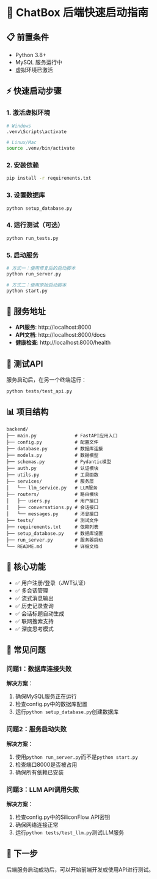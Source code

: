 # 🚀 ChatBox 后端快速启动指南

## 📋 前置条件
- Python 3.8+
- MySQL 服务运行中
- 虚拟环境已激活

## ⚡ 快速启动步骤

### 1. 激活虚拟环境
```bash
# Windows
.venv\Scripts\activate

# Linux/Mac
source .venv/bin/activate
```

### 2. 安装依赖
```bash
pip install -r requirements.txt
```

### 3. 设置数据库
```bash
python setup_database.py
```

### 4. 运行测试（可选）
```bash
python run_tests.py
```

### 5. 启动服务
```bash
# 方式一：使用修复后的启动脚本
python run_server.py

# 方式二：使用原始启动脚本
python start.py
```

## 🔧 服务地址
- **API服务**: http://localhost:8000
- **API文档**: http://localhost:8000/docs
- **健康检查**: http://localhost:8000/health

## 🧪 测试API
服务启动后，在另一个终端运行：
```bash
python tests/test_api.py
```

## 📊 项目结构
```
backend/
├── main.py              # FastAPI应用入口
├── config.py            # 配置文件
├── database.py          # 数据库连接
├── models.py            # 数据模型
├── schemas.py           # Pydantic模型
├── auth.py              # 认证模块
├── utils.py             # 工具函数
├── services/            # 服务层
│   └── llm_service.py   # LLM服务
├── routers/             # 路由模块
│   ├── users.py         # 用户接口
│   ├── conversations.py # 会话接口
│   └── messages.py      # 消息接口
├── tests/               # 测试文件
├── requirements.txt     # 依赖列表
├── setup_database.py    # 数据库设置
├── run_server.py        # 服务器启动
└── README.md            # 详细文档
```

## 🎯 核心功能
- ✅ 用户注册/登录（JWT认证）
- ✅ 多会话管理
- ✅ 流式消息输出
- ✅ 历史记录查询
- ✅ 会话标题自动生成
- ✅ 联网搜索支持
- ✅ 深度思考模式

## 🐛 常见问题

### 问题1：数据库连接失败
**解决方案**：
1. 确保MySQL服务正在运行
2. 检查config.py中的数据库配置
3. 运行`python setup_database.py`创建数据库

### 问题2：服务启动失败
**解决方案**：
1. 使用`python run_server.py`而不是`python start.py`
2. 检查端口8000是否被占用
3. 确保所有依赖已安装

### 问题3：LLM API调用失败
**解决方案**：
1. 检查config.py中的SiliconFlow API密钥
2. 确保网络连接正常
3. 运行`python tests/test_llm.py`测试LLM服务

## 📝 下一步
后端服务启动成功后，可以开始前端开发或使用API进行测试。
